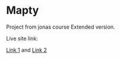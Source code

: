 # Mapty

Project from jonas course Extended version.

Live site link: 

[Link 1](https://mapty.robiul.dev/) and [Link 2](https://robiulhr.github.io/Mapty/)
